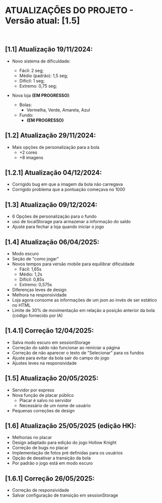 # ATUALIZAÇÕES DO PROJETO - Versão atual: [1.5]
&nbsp;
## [1.1] Atualização 19/11/2024:
    
- Novo sistema de dificuldade:
  - Fácil: 2 seg;
  - Médio (padrão): 1,5 seg;
  - Difícil: 1 seg;
  - Extremo: 0,75 seg;
  
- Nova loja **(EM PROGRESSO)**:
  - Bolas:
    - Vermelha, Verde, Amarela, Azul
  - Fundo:
    - **(EM PROGRESSO)**

## [1.2] Atualização 29/11/2024:

- Mais opções de personalização para a bola
  - +2 cores
  - +8 imagens

## [1.2.1] Atualização 04/12/2024:

- Corrigido bug em que a imagem da bola não carregava
- Corrigido problema que a pontuação começava no 1000
    
## [1.3] Atualização 09/12/2024:

- 6 Opções de personalização para o fundo
- uso de localStorage para armazenar a informação do saldo
- Ajuste para fechar a loja quando iniciar o jogo

## [1.4] Atualização 06/04/2025:
- Modo escuro
- Seção de "como jogar"
- Novos tempos para versão mobile para equilibrar dificuldade
  - Fácil: 1,65s
  - Médio: 1,2s
  - Difícil: 0,85s
  - Extremo: 0,575s
- Diferenças leves de design
- Melhora na responsividade
- Loja agora consome as informações de um json ao invés de ser estático no HTML
- Limite de 30% de movimentação em relação a posição anterior da bola (código fornecido por IA)

## [1.4.1] Correção 12/04/2025:
- Salva modo escuro em sessionStorage
- Correção do saldo não funcionar ao reiniciar a página
- Correção de não aparecer o texto de "Selecionar" para os fundos
- Ajuste para evitar da bola sair do campo do jogo
- Ajustes leves na responsividade

## [1.5] Atualização 20/05/2025: 
- Servidor por express
- Nova função de placar público
  - Placar é salvo no servidor
  - Necessário de um nome de usuário
- Pequenas correções de design

## [1.6] Atualização 25/05/2025 (edição HK):
- Melhorias no placar
- Design adaptado para edição do jogo Hollow Knight
- Correção de bugs no placar
- Implementação de fotos pré definidas para os usuários
- Opção de desativar a transição da bola
- Por padrão o jogo está em modo escuro

## [1.6.1] Correção 26/05/2025:
- Correção de responsividade
- Salvar configuração de transição em sessionStorage
